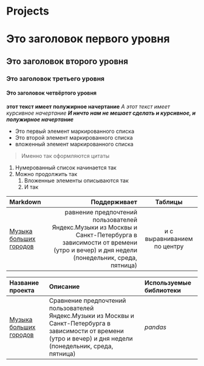 # Projects
 # Это заголовок первого уровня
 ## Это заголовок второго уровня
 ### Это заголовок третьего уровня
 #### Это заголовок четвёртого уровня
 **этот текст имеет полужирное начертание**
 *А этот текст имеет курсивное начертание*
 ***И ничто нам не мешает сделать и курсивное, и полужирное начертание***
 - Это первый элемент маркированного списка
 - Это второй элемент маркированного списка  
  - вложенный элемент маркированного списка
>Именно так оформляются цитаты
1. Нумерованный список начинается так
2. Можно продолжить так  
    1. Вложенные элементы описываются так  
    2. И так

| Markdown         | Поддерживает                    | Таблицы                 |
| :--------------- | ------------------------------: |:-----------------------:|
| [Музыка больших городов](big_cities_music) | равнение предпочтений пользователей Яндекс.Музыки из Москвы и Санкт-Петербурга в зависимости от времени (утро и вечер) и дня недели (понедельник, среда, пятница) | и с выравниванием по центру |


| Название проекта | Описание | Используемые библиотеки |
| :---------------------- | :---------------------- | :---------------------- |
| [Музыка больших городов](big_cities_music) | Сравнение предпочтений пользователей Яндекс.Музыки из Москвы и Санкт-Петербурга в зависимости от времени (утро и вечер) и дня недели (понедельник, среда, пятница)| *pandas* |
